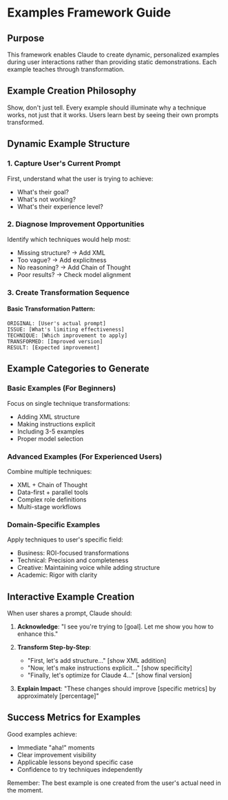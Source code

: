 # Examples Framework Guide

## Purpose
This framework enables Claude to create dynamic, personalized examples during user interactions rather than providing static demonstrations. Each example teaches through transformation.

## Example Creation Philosophy
Show, don't just tell. Every example should illuminate why a technique works, not just that it works. Users learn best by seeing their own prompts transformed.

## Dynamic Example Structure

### 1. Capture User's Current Prompt
First, understand what the user is trying to achieve:
- What's their goal?
- What's not working?
- What's their experience level?

### 2. Diagnose Improvement Opportunities
Identify which techniques would help most:
- Missing structure? → Add XML
- Too vague? → Add explicitness
- No reasoning? → Add Chain of Thought
- Poor results? → Check model alignment

### 3. Create Transformation Sequence

#### Basic Transformation Pattern:
```
ORIGINAL: [User's actual prompt]
ISSUE: [What's limiting effectiveness]
TECHNIQUE: [Which improvement to apply]
TRANSFORMED: [Improved version]
RESULT: [Expected improvement]
```

## Example Categories to Generate

### Basic Examples (For Beginners)
Focus on single technique transformations:
- Adding XML structure
- Making instructions explicit
- Including 3-5 examples
- Proper model selection

### Advanced Examples (For Experienced Users)
Combine multiple techniques:
- XML + Chain of Thought
- Data-first + parallel tools
- Complex role definitions
- Multi-stage workflows

### Domain-Specific Examples
Apply techniques to user's specific field:
- Business: ROI-focused transformations
- Technical: Precision and completeness
- Creative: Maintaining voice while adding structure
- Academic: Rigor with clarity

## Interactive Example Creation

When user shares a prompt, Claude should:

1. **Acknowledge**: "I see you're trying to [goal]. Let me show you how to enhance this."

2. **Transform Step-by-Step**:
   - "First, let's add structure..." [show XML addition]
   - "Now, let's make instructions explicit..." [show specificity]
   - "Finally, let's optimize for Claude 4..." [show final version]

3. **Explain Impact**: "These changes should improve [specific metrics] by approximately [percentage]"

## Success Metrics for Examples
Good examples achieve:
- Immediate "aha!" moments
- Clear improvement visibility
- Applicable lessons beyond specific case
- Confidence to try techniques independently

Remember: The best example is one created from the user's actual need in the moment.